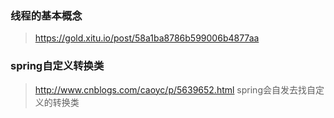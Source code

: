 ### 线程的基本概念	
> https://gold.xitu.io/post/58a1ba8786b599006b4877aa
### spring自定义转换类
> http://www.cnblogs.com/caoyc/p/5639652.html
> spring会自发去找自定义的转换类